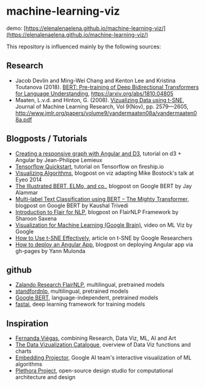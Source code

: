 # machine-learning-viz
demo: [https://elenalenaelena.github.io/machine-learning-viz/](https://elenalenaelena.github.io/machine-learning-viz/)

This repository is influenced mainly by the following sources:

## Research
- Jacob Devlin and Ming-Wei Chang and Kenton Lee and Kristina Toutanova (2018). [BERT: Pre-training of Deep Bidirectional Transformers for Language Understanding](https://arxiv.org/abs/1810.04805), https://arxiv.org/abs/1810.04805
- Maaten, L.v.d. and Hinton, G. (2008). [Vizualizing Data using t-SNE](http://www.jmlr.org/papers/volume9/vandermaaten08a/vandermaaten08a.pdf), Journal of Machine Learning Research, Vol 9(Nov), pp. 2579—2605, http://www.jmlr.org/papers/volume9/vandermaaten08a/vandermaaten08a.pdf

## Blogposts / Tutorials
- [Creating a responsive graph with Angular and D3](https://medium.com/@jeanphilippelemieux/creating-a-responsive-graph-with-angular-and-d3-b45bb8065588), tutorial on d3 + Angular by Jean-Philippe Lemieux
- [Tensorflow Quickstart](https://fireship.io/lessons/tensorflow-js-quick-start/), tutorial on Tensorflow on fireship.io
- [Visualizing Algorithms](https://bost.ocks.org/mike/algorithms/), blogpost on viz adapting Mike Bostock's talk at Eyeo 2014
- [The Illustrated BERT, ELMo, and co.](http://jalammar.github.io/illustrated-bert/), blogpost on Google BERT by Jay Alammar
- [Multi-label Text Classification using BERT – The Mighty Transformer](https://medium.com/huggingface/multi-label-text-classification-using-bert-the-mighty-transformer-69714fa3fb3d), blogpost on Google BERT by Kaushal Trivedi
- [Introduction to Flair for NLP](https://www.analyticsvidhya.com/blog/2019/02/flair-nlp-library-python/), blogpost on FlairNLP Framework by Sharoon Saxena 
- [Visualization for Machine Learning (Google Brain)](https://www.youtube.com/watch?v=ulLx2iPTIcs), video on ML Viz by Google
- [How to Use t-SNE Effectively](https://distill.pub/2016/misread-tsne/), article on t-SNE by Google Researchers
- [How to deploy an Angular App](https://medium.com/coinmonks/how-to-deploy-an-angular-app-8db1af39f8c1), blogpost on deploying Angular app via gh-pages by Yann Mulonda

## github
- [Zalando Research FlairNLP](https://github.com/flairNLP/flair), multilingual, pretrained models
- [standfordnlp](https://github.com/stanfordnlp/stanfordnlp), multilingual, pretrained models 
- [Google BERT](https://github.com/google-research/bert), language-independent, pretrained models
- [fastai](https://github.com/fastai/fastai), deep learning framework for training models

## Inspiration
- [Fernanda Viégas](http://www.fernandaviegas.com/), combining Research, Data Viz, ML, AI and Art
- [The Data Vizualization Catalogue](https://datavizcatalogue.com/), overview of Data Viz functions and charts
- [Embedding Projector](https://projector.tensorflow.org/), Google AI team's interactive visualization of ML algorithms 
- [Plethora Project](https://www.plethora-project.com/), open-source design studio for computational architecture and design 

